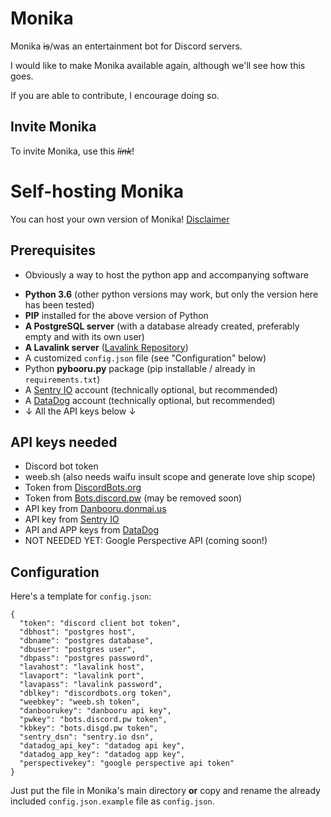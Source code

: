 # Monika
Monika ~~is~~/was an entertainment bot for Discord servers.

I would like to make Monika available again, although we'll see how this goes.

If you are able to contribute, I encourage doing so.

## Invite Monika
To invite Monika, use this *~~link~~*!

# Self-hosting Monika
You can host your own version of Monika! [Disclaimer](https://github.com/gpago/Monika/wiki/Self-hosting-Disclaimer)

## Prerequisites
- Obviously a way to host the python app and accompanying software
* **Python 3.6** (other python versions may work, but only the version here has been tested)
* **PIP** installed for the above version of Python
* **A PostgreSQL server** (with a database already created, preferably empty and with its own user)
* **A Lavalink server** ([Lavalink Repository](https://github.com/Frederikam/Lavalink))
* A customized `config.json` file (see "Configuration" below)
* Python **pybooru.py** package (pip installable / already in `requirements.txt`)
* A [Sentry IO](https://sentry.io/) account (technically optional, but recommended)
* A [DataDog](https://www.datadoghq.com/) account (technically optional, but recommended)
* ↓ All the API keys below ↓

## API keys needed
* Discord bot token
* weeb.sh (also needs waifu insult scope and generate love ship scope)
* Token from [DiscordBots.org](https://discordbots.org/)
* Token from [Bots.discord.pw](https://bots.discord.pw/) (may be removed soon)
* API key from [Danbooru.donmai.us](https://danbooru.donmai.us/)
* API key from [Sentry IO](https://sentry.io/)
* API and APP keys from [DataDog](https://www.datadoghq.com/)
* NOT NEEDED YET: Google Perspective API (coming soon!)

## Configuration
Here's a template for `config.json`:
```
{
  "token": "discord client bot token",
  "dbhost": "postgres host",
  "dbname": "postgres database",
  "dbuser": "postgres user",
  "dbpass": "postgres password",
  "lavahost": "lavalink host",
  "lavaport": "lavalink port",
  "lavapass": "lavalink password",
  "dblkey": "discordbots.org token",
  "weebkey": "weeb.sh token",
  "danboorukey": "danbooru api key",
  "pwkey": "bots.discord.pw token",
  "kbkey": "bots.disgd.pw token",
  "sentry_dsn": "sentry.io dsn",
  "datadog_api_key": "datadog api key",
  "datadog_app_key": "datadog app key",
  "perspectivekey": "google perspective api token"
}
```
Just put the file in Monika's main directory **or** copy and rename the already included `config.json.example` file as `config.json`.
